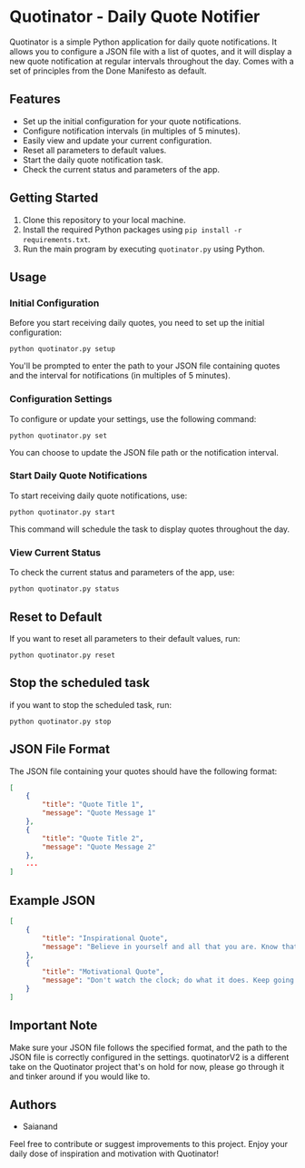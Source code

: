 # Quotinator - Daily Quote Notifier

Quotinator is a simple Python application for daily quote notifications. It allows you to configure a JSON file with a list of quotes, and it will display a new quote notification at regular intervals throughout the day. Comes with a set of principles from the Done Manifesto as default.

## Features

- Set up the initial configuration for your quote notifications.
- Configure notification intervals (in multiples of 5 minutes).
- Easily view and update your current configuration.
- Reset all parameters to default values.
- Start the daily quote notification task.
- Check the current status and parameters of the app.

## Getting Started

1. Clone this repository to your local machine.
2. Install the required Python packages using `pip install -r requirements.txt`.
3. Run the main program by executing `quotinator.py` using Python.

## Usage

### Initial Configuration

Before you start receiving daily quotes, you need to set up the initial configuration:

```
python quotinator.py setup
```

You'll be prompted to enter the path to your JSON file containing quotes and the interval for notifications (in multiples of 5 minutes).

### Configuration Settings

To configure or update your settings, use the following command:

```
python quotinator.py set
```

You can choose to update the JSON file path or the notification interval.

### Start Daily Quote Notifications

To start receiving daily quote notifications, use:

```
python quotinator.py start
```

This command will schedule the task to display quotes throughout the day.

### View Current Status

To check the current status and parameters of the app, use:

```
python quotinator.py status
```

## Reset to Default

If you want to reset all parameters to their default values, run:

```
python quotinator.py reset
```

## Stop the scheduled task

if you want to stop the scheduled task, run:

```
python quotinator.py stop
```

## JSON File Format

The JSON file containing your quotes should have the following format:

```json
[
    {
        "title": "Quote Title 1",
        "message": "Quote Message 1"
    },
    {
        "title": "Quote Title 2",
        "message": "Quote Message 2"
    },
    ...
]
```

## Example JSON

```json
[
    {
        "title": "Inspirational Quote",
        "message": "Believe in yourself and all that you are. Know that there is something inside you that is greater than any obstacle."
    },
    {
        "title": "Motivational Quote",
        "message": "Don't watch the clock; do what it does. Keep going."
    }
]
```

## Important Note

Make sure your JSON file follows the specified format, and the path to the JSON file is correctly configured in the settings.
quotinatorV2 is a different take on the Quotinator project that's on hold for now, please go through it and tinker around if you would like to.

## Authors

- Saianand

Feel free to contribute or suggest improvements to this project. Enjoy your daily dose of inspiration and motivation with Quotinator!